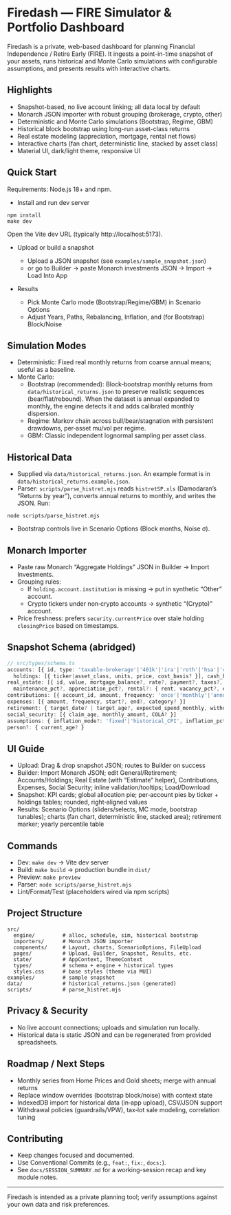 # Firedash — FIRE Simulator & Portfolio Dashboard

Firedash is a private, web-based dashboard for planning Financial Independence / Retire Early (FIRE). It ingests a point-in-time snapshot of your assets, runs historical and Monte Carlo simulations with configurable assumptions, and presents results with interactive charts.

## Highlights
- Snapshot-based, no live account linking; all data local by default
- Monarch JSON importer with robust grouping (brokerage, crypto, other)
- Deterministic and Monte Carlo simulations (Bootstrap, Regime, GBM)
- Historical block bootstrap using long-run asset-class returns
- Real estate modeling (appreciation, mortgage, rental net flows)
- Interactive charts (fan chart, deterministic line, stacked by asset class)
- Material UI, dark/light theme, responsive UI

## Quick Start
Requirements: Node.js 18+ and npm.

- Install and run dev server
```
npm install
make dev
```
Open the Vite dev URL (typically http://localhost:5173).

- Upload or build a snapshot
  - Upload a JSON snapshot (see `examples/sample_snapshot.json`)
  - or go to Builder → paste Monarch investments JSON → Import → Load Into App

- Results
  - Pick Monte Carlo mode (Bootstrap/Regime/GBM) in Scenario Options
  - Adjust Years, Paths, Rebalancing, Inflation, and (for Bootstrap) Block/Noise

## Simulation Modes
- Deterministic: Fixed real monthly returns from coarse annual means; useful as a baseline.
- Monte Carlo:
  - Bootstrap (recommended): Block‑bootstrap monthly returns from `data/historical_returns.json` to preserve realistic sequences (bear/flat/rebound). When the dataset is annual expanded to monthly, the engine detects it and adds calibrated monthly dispersion.
  - Regime: Markov chain across bull/bear/stagnation with persistent drawdowns, per‑asset mu/vol per regime.
  - GBM: Classic independent lognormal sampling per asset class.

## Historical Data
- Supplied via `data/historical_returns.json`. An example format is in `data/historical_returns.example.json`.
- Parser: `scripts/parse_histret.mjs` reads `histretSP.xls` (Damodaran’s “Returns by year”), converts annual returns to monthly, and writes the JSON. Run:
```
node scripts/parse_histret.mjs
```
- Bootstrap controls live in Scenario Options (Block months, Noise σ).

## Monarch Importer
- Paste raw Monarch “Aggregate Holdings” JSON in Builder → Import Investments.
- Grouping rules:
  - If `holding.account.institution` is missing → put in synthetic “Other” account.
  - Crypto tickers under non‑crypto accounts → synthetic “(Crypto)” account.
- Price freshness: prefers `security.currentPrice` over stale holding `closingPrice` based on timestamps.

## Snapshot Schema (abridged)
```ts
// src/types/schema.ts
accounts: [{ id, type: 'taxable-brokerage'|'401k'|'ira'|'roth'|'hsa'|'cash'|'crypto'|'other',
  holdings: [{ ticker|asset_class, units, price, cost_basis? }], cash_balance? }]
real_estate: [{ id, value, mortgage_balance?, rate?, payment?, taxes?, insurance?,
  maintenance_pct?, appreciation_pct?, rental?: { rent, vacancy_pct?, expenses? }, zip? }]
contributions: [{ account_id, amount, frequency: 'once'|'monthly'|'annual', start?, end? }]
expenses: [{ amount, frequency, start?, end?, category? }]
retirement: { target_date? | target_age?, expected_spend_monthly, withdrawal_strategy? }
social_security: [{ claim_age, monthly_amount, COLA? }]
assumptions: { inflation_mode?: 'fixed'|'historical_CPI', inflation_pct?, rebalancing?: { frequency?, threshold_pct? }, tax_profile? }
person?: { current_age? }
```

## UI Guide
- Upload: Drag & drop snapshot JSON; routes to Builder on success
- Builder: Import Monarch JSON; edit General/Retirement; Accounts/Holdings; Real Estate (with “Estimate” helper), Contributions, Expenses, Social Security; inline validation/tooltips; Load/Download
- Snapshot: KPI cards; global allocation pie; per‑account pies by ticker + holdings tables; rounded, right‑aligned values
- Results: Scenario Options (sliders/selects, MC mode, bootstrap tunables); charts (fan chart, deterministic line, stacked area); retirement marker; yearly percentile table

## Commands
- Dev: `make dev`  → Vite dev server
- Build: `make build` → production bundle in `dist/`
- Preview: `make preview`
- Parser: `node scripts/parse_histret.mjs`
- Lint/Format/Test (placeholders wired via npm scripts)

## Project Structure
```
src/
  engine/         # alloc, schedule, sim, historical bootstrap
  importers/      # Monarch JSON importer
  components/     # Layout, charts, ScenarioOptions, FileUpload
  pages/          # Upload, Builder, Snapshot, Results, etc.
  state/          # AppContext, ThemeContext
  types/          # schema + engine + historical types
  styles.css      # base styles (theme via MUI)
examples/         # sample snapshot
data/             # historical_returns.json (generated)
scripts/          # parse_histret.mjs
```

## Privacy & Security
- No live account connections; uploads and simulation run locally.
- Historical data is static JSON and can be regenerated from provided spreadsheets.

## Roadmap / Next Steps
- Monthly series from Home Prices and Gold sheets; merge with annual returns
- Replace window overrides (bootstrap block/noise) with context state
- IndexedDB import for historical data (in‑app upload), CSV/JSON support
- Withdrawal policies (guardrails/VPW), tax‑lot sale modeling, correlation tuning

## Contributing
- Keep changes focused and documented.
- Use Conventional Commits (e.g., `feat:`, `fix:`, `docs:`).
- See `docs/SESSION_SUMMARY.md` for a working-session recap and key module notes.

---
Firedash is intended as a private planning tool; verify assumptions against your own data and risk preferences.

